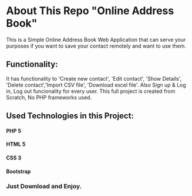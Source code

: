 # About This Repo "Online Address Book"

This is a Simple Online Address Book Web Application that can serve your purposes if you want to save your contact remotely and want to use them. 

## Functionality:
It has functionality to 'Create new contact', 'Edit contact', 'Show Details', 'Delete contact','Import CSV file', 'Download excel file'. Also Sign up & Log in, Log out funcionality for every user. This full project is created from Scratch, No PHP frameworks used.

## Used Technologies in this Project:
#### PHP 5
#### HTML 5
#### CSS 3
#### Bootstrap

### Just Download and Enjoy.
